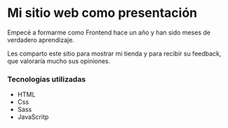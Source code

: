 # Mi sitio web como presentación

Empecé a formarme como Frontend hace un año y han sido meses de verdadero aprendizaje.

Les comparto este sitio para mostrar mi tienda y para recibir su feedback, que valoraría mucho sus opiniones.

### Tecnologías utilizadas

- HTML
- Css
- Sass
- JavaScritp
